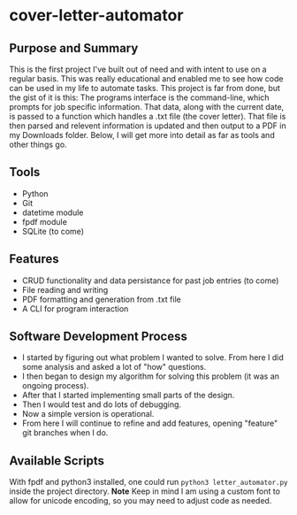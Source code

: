 # cover-letter-automator

## Purpose and Summary

This is the first project I've built out of need and with intent to use on a regular basis. This was really educational and enabled me to see how code can be used in my life to automate tasks. This project is far from done, but the gist of it is this: The programs interface is the command-line, which prompts for job specific information. That data, along with the current date, is passed to a function which handles a .txt file (the cover letter). That file is then parsed and relevent information is updated and then output to a PDF in my Downloads folder. Below, I will get more into detail as far as tools and other things go.

## Tools

- Python
- Git
- datetime module
- fpdf module
- SQLite (to come)

## Features

- CRUD functionality and data persistance for past job entries (to come)
- File reading and writing
- PDF formatting and generation from .txt file
- A CLI for program interaction

## Software Development Process

- I started by figuring out what problem I wanted to solve. From here I did some analysis and asked a lot of "how" questions.
- I then began to design my algorithm for solving this problem (it was an ongoing process).
- After that I started implementing small parts of the design.
- Then I would test and do lots of debugging.
- Now a simple version is operational.
- From here I will continue to refine and add features, opening "feature" git branches when I do.

## Available Scripts

With fpdf and python3 installed, one could run `python3 letter_automator.py` inside the project directory.
**Note** Keep in mind I am using a custom font to allow for unicode encoding, so you may need to adjust code as needed.
